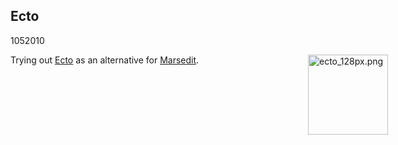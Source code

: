 <article><h1>Ecto</h1><time><span class="day">10</span><span class="month">5</span><span class="year">2010</span></time><p>Trying out <a href="http://illuminex.com/ecto/" title="Ecto">Ecto</a> as an alternative for <a href="http://www.red-sweater.com/marsedit/" title="Marsedit">Marsedit</a>.<img src="http://wnas.nl/user/files/ecto_128px_20100510112221.png" width="128" height="128" alt="ecto_128px.png" style="float:right; margin-right:-100px; margin-left:10px;" /></p></article>
